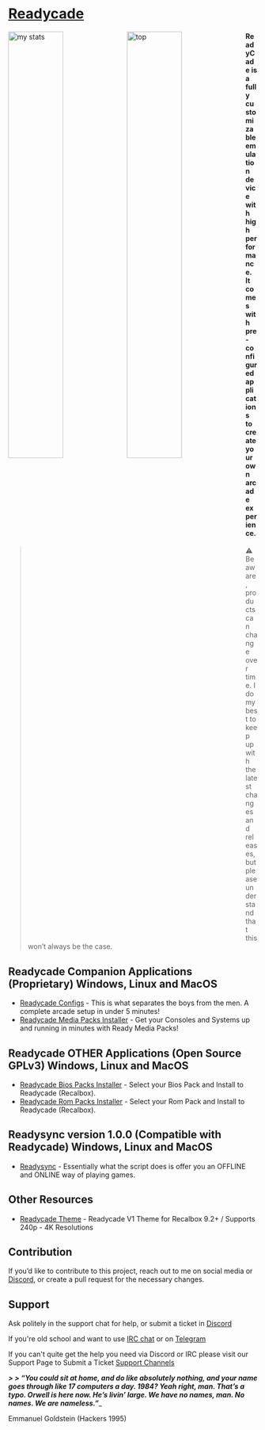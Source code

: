 # [Readycade](https://readycade.com)

<img alt="my stats" align="left" width="47%" src="https://github-readme-stats.vercel.app/api?username=readycade&show_icons=true&hide=prs,issues,contribs&show=reviews,discussions_started,discussions_answered,&include_all_commits=true&theme=transparent"/>
<img alt=top langs" align="left" width="47%" src="https://github-readme-stats.vercel.app/api/top-langs/?username=readycade&langs_count=8&layout=compact&theme=transparent"/>





#### ReadyCade is a fully customizable emulation device with high performance. It comes with pre-configured applications to create your own arcade experience.

> ⚠️ Be aware, products can change over time. I do my best to keep up with the latest changes and releases, but please understand that this won’t always be the case.


## Readycade Companion Applications (Proprietary) Windows, Linux and MacOS
- [Readycade Configs](https://github.com/readycade/readycade_configs) - This is what separates the boys from the men. A complete arcade setup in under 5 minutes!
- [Readycade Media Packs Installer](https://github.com/readycade/readycade_media) - Get your Consoles and Systems up and running in minutes with Ready Media Packs!

## Readycade OTHER Applications (Open Source GPLv3) Windows, Linux and MacOS

- [Readycade Bios Packs Installer](https://github.com/readycade/readybios) - Select your Bios Pack and Install to Readycade (Recalbox).
- [Readycade Rom Packs Installer](https://github.com/readycade/readyroms) - Select your Rom Pack and Install to Readycade (Recalbox).
 
## Readysync version 1.0.0 (Compatible with Readycade) Windows, Linux and MacOS
- [Readysync](https://github.com/readycade/readysync) - Essentially what the script does is offer you an OFFLINE and ONLINE way of playing games.

## Other Resources
- [Readycade Theme](https://github.com/readycade/readytheme) - Readycade V1 Theme for Recalbox 9.2+ / Supports 240p - 4K Resolutions 

## Contribution

If you’d like to contribute to this project, reach out to me on social media or [Discord](https://discord.gg/vw4mKzhs6n), or create a pull request for the necessary changes.

## Support

Ask politely in the support chat for help, or submit a ticket in [Discord](https://discord.gg/vw4mKzhs6n)

If you're old school and want to use [IRC chat](https://irc.readycade.com) or on [Telegram](https://t.me/mistyxmr)

If you can't quite get the help you need via Discord or IRC please visit our Support Page to Submit a Ticket [Support Channels](https://support.readycade.com/en/)


_**> > “You could sit at home, and do like absolutely nothing, and your name goes through like 17 computers a day. 1984? Yeah right, man. That’s a typo. Orwell is here now. He’s livin’ large. We have no names, man. No names. We are nameless.”**__
> > 
Emmanuel Goldstein (Hackers 1995)
